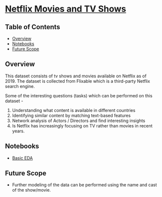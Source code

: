 # [Netflix Movies and TV Shows](https://www.kaggle.com/shivamb/netflix-shows)

## Table of Contents
- [Overview](#overview)
- [Notebooks](#notebooks)
- [Future Scope](#future-scope)

## Overview
This dataset consists of tv shows and movies available on Netflix as of 2019. The dataset is collected from Flixable which is a third-party Netflix search engine.

Some of the interesting questions (tasks) which can be performed on this dataset -

1. Understanding what content is available in different countries
2. Identifying similar content by matching text-based features
3. Network analysis of Actors / Directors and find interesting insights
4. Is Netflix has increasingly focusing on TV rather than movies in recent years.

## Notebooks

- [Basic EDA](netflix-eda.ipynb)


## Future Scope
- Further modeling of the data can be performed using the name and cast of the show/movie.